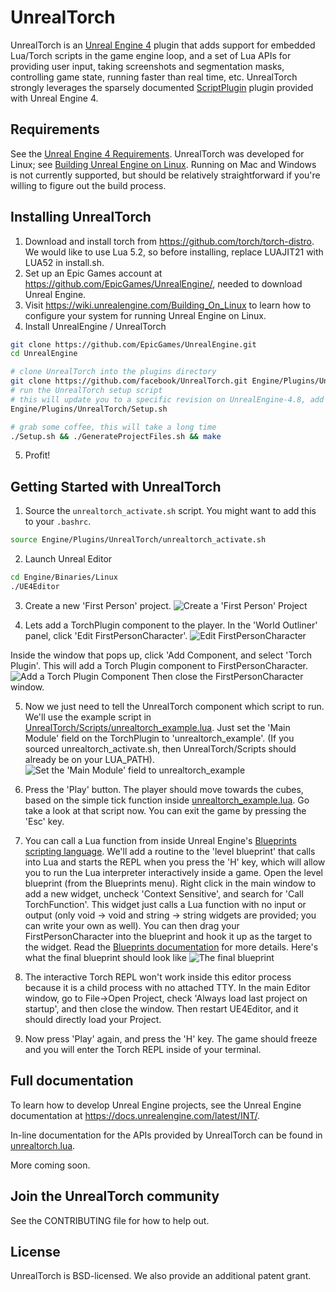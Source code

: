 
# UnrealTorch
UnrealTorch is an [Unreal Engine 4](http://www.unrealengine.com) plugin that adds support for embedded Lua/Torch scripts in the game engine loop, and a set of Lua APIs for providing user input, taking screenshots and segmentation masks, controlling game state, running faster than real time, etc.
UnrealTorch strongly leverages the sparsely documented [ScriptPlugin](https://forums.unrealengine.com/showthread.php?3958-Scripting-Language-extensions-via-plugins) plugin provided with Unreal Engine 4.

## Requirements
See the [Unreal Engine 4 Requirements](https://docs.unrealengine.com/latest/INT/GettingStarted/RecommendedSpecifications/).
UnrealTorch was developed for Linux; see [Building Unreal Engine on Linux](https://wiki.unrealengine.com/Building_On_Linux#Prerequisites). Running on Mac and Windows is not currently supported, but should be relatively straightforward if you're willing to figure out the build process.


## Installing UnrealTorch
1. Download and install torch from https://github.com/torch/torch-distro. We would like to use Lua 5.2, so before installing, replace LUAJIT21 with LUA52 in install<span></span>.sh.
2. Set up an Epic Games account at https://github.com/EpicGames/UnrealEngine/, needed to download Unreal Engine.
3. Visit https://wiki.unrealengine.com/Building_On_Linux to learn how to configure your system for running Unreal Engine on Linux.
4. Install UnrealEngine / UnrealTorch
 ```bash
 git clone https://github.com/EpicGames/UnrealEngine.git
 cd UnrealEngine
 
 # clone UnrealTorch into the plugins directory
 git clone https://github.com/facebook/UnrealTorch.git Engine/Plugins/UnrealTorch
 # run the UnrealTorch setup script
 # this will update you to a specific revision on UnrealEngine-4.8, add some patches, and set up the Lua paths
 Engine/Plugins/UnrealTorch/Setup.sh
 
 # grab some coffee, this will take a long time
 ./Setup.sh && ./GenerateProjectFiles.sh && make
 ```
5. Profit!

## Getting Started with UnrealTorch

1. Source the `unrealtorch_activate.sh` script. You might want to add this to your `.bashrc`.
 ```bash
source Engine/Plugins/UnrealTorch/unrealtorch_activate.sh
```

2. Launch Unreal Editor 
 ```bash
 cd Engine/Binaries/Linux
 ./UE4Editor
 ```

3. Create a new 'First Person' project. 
 ![Create a 'First Person' Project](Resources/Screenshots/ut_setup.png)

4. Lets add a TorchPlugin component to the player. In the 'World Outliner' panel, click 'Edit FirstPersonCharacter'.
 ![Edit FirstPersonCharacter](Resources/Screenshots/ut_select_fpc.png)

 Inside the window that pops up, click 'Add Component, and select 'Torch Plugin'. This will add a Torch Plugin component to FirstPersonCharacter.
 ![Add a Torch Plugin Component](Resources/Screenshots/fpc.png)
 Then close the FirstPersonCharacter window.
 
5. Now we just need to tell the UnrealTorch component which script to run. We'll use the example script in [UnrealTorch/Scripts/unrealtorch\_example.lua](Scripts/unrealtorch_example.lua). Just set the 'Main Module' field on the TorchPlugin to 'unrealtorch\_example'. (If you sourced unrealtorch\_activate.sh, then UnrealTorch/Scripts should already be on your LUA_PATH).
 ![Set the 'Main Module' field to unrealtorch\_example](Resources/Screenshots/torchplugin_module.png)

6. Press the 'Play' button. The player should move towards the cubes, based on the simple tick function inside [unrealtorch\_example.lua](Scripts/unrealtorch_example.lua). Go take a look at that script now. You can exit the game by pressing the 'Esc' key.
7. You can call a Lua function from inside Unreal Engine's [Blueprints scripting language](https://docs.unrealengine.com/latest/INT/Engine/Blueprints/index.html). We'll add a routine to the 'level blueprint' that calls into Lua and starts the REPL when you press the 'H' key, which will allow you to run the Lua interpreter interactively inside a game. Open the level blueprint (from the Blueprints menu). Right click in the main window to add a new widget, uncheck 'Context Sensitive', and search for 'Call TorchFunction'. This widget just calls a Lua function with no input or output (only void -> void and string -> string widgets are provided; you can write your own as well). You can then drag your FirstPersonCharacter into the blueprint and hook it up as the target to the widget. Read the [Blueprints documentation](https://docs.unrealengine.com/latest/INT/Engine/Blueprints/index.html) for more details. Here's what the final blueprint should look like
 ![The final blueprint](Resources/Screenshots/torch_bp.png)
8. The interactive Torch REPL won't work inside this editor process because it is a child process with no attached TTY. In the main Editor window, go to File->Open Project, check 'Always load last project on startup', and then close the window. Then restart UE4Editor, and it should directly load your Project.
9. Now press 'Play' again, and press the 'H' key. The game should freeze and you will enter the Torch REPL inside of your terminal.

## Full documentation
To learn how to develop Unreal Engine projects, see the Unreal Engine documentation at https://docs.unrealengine.com/latest/INT/.

In-line documentation for the APIs provided by UnrealTorch can be found in [unrealtorch.lua](Scripts/unrealtorch.lua).

More coming soon.

## Join the UnrealTorch community
See the CONTRIBUTING file for how to help out.

## License
UnrealTorch is BSD-licensed. We also provide an additional patent grant.
